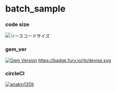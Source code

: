 # batch_sample

### code size
![ソースコードサイズ](https://img.shields.io/github/languages/code-size/anakin1359/TEST-README)

### gem_ver
[![Gem Version](https://badge.fury.io/rb/devise.svg)](https://badge.fury.io/rb/devise) https://badge.fury.io/rb/devise.svg

### circleCI
[![anakin1359](https://circleci.com/gh/anakin1359/circle_app.svg?style=svg)](https://circleci.com/gh/circleci/circleci-docs)

